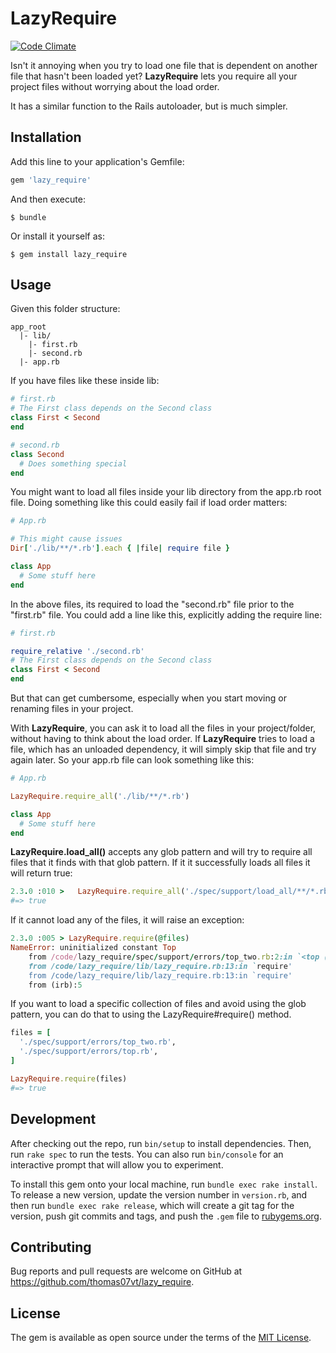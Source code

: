 # LazyRequire
[![Code Climate](https://codeclimate.com/github/thomas07vt/lazy_require/badges/gpa.svg)](https://codeclimate.com/github/thomas07vt/lazy_require)

Isn't it annoying when you try to load one file that is dependent on another file that hasn't been loaded yet?
**LazyRequire** lets you require all your project files without worrying about the load order.

It has a similar function to the Rails autoloader, but is much simpler.

## Installation

Add this line to your application's Gemfile:

```ruby
gem 'lazy_require'
```

And then execute:

    $ bundle

Or install it yourself as:

    $ gem install lazy_require



## Usage
Given this folder structure:

```terminal
app_root
  |- lib/
    |- first.rb
    |- second.rb
  |- app.rb
```

If you have files like these inside lib:
```ruby
# first.rb
# The First class depends on the Second class
class First < Second
end
```

```ruby
# second.rb
class Second
  # Does something special
end
```

You might want to load all files inside your lib directory from the app.rb root file.
Doing something like this could easily fail if load order matters:
```ruby
# App.rb

# This might cause issues
Dir['./lib/**/*.rb'].each { |file| require file }

class App
  # Some stuff here
end
```

In the above files, its required to load the "second.rb" file prior to the "first.rb" file.
You could add a line like this, explicitly adding the require line:

```ruby
# first.rb

require_relative './second.rb'
# The First class depends on the Second class
class First < Second
end
```

But that can get cumbersome, especially when you start moving or renaming files in your project.

With **LazyRequire**, you can ask it to load all the files in your project/folder, without having to think about the load order. If **LazyRequire** tries to load a file, which has an unloaded dependency, it will simply skip that file and try again later. So your app.rb file can look something like this:

```ruby
# App.rb

LazyRequire.require_all('./lib/**/*.rb')

class App
  # Some stuff here
end
```

**LazyRequire.load_all()** accepts any glob pattern and will try to require all files that it finds with that glob pattern. If it it successfully loads all files it will return true:

```ruby
2.3.0 :010 >   LazyRequire.require_all('./spec/support/load_all/**/*.rb')
#=> true 
```

If it cannot load any of the files, it will raise an exception:

```ruby
2.3.0 :005 > LazyRequire.require(@files)
NameError: uninitialized constant Top
	from /code/lazy_require/spec/support/errors/top_two.rb:2:in `<top (required)>'
	from /code/lazy_require/lib/lazy_require.rb:13:in `require'
	from /code/lazy_require/lib/lazy_require.rb:13:in `require'
	from (irb):5

```

If you want to load a specific collection of files and avoid using the glob pattern, you can do that to using the LazyRequire#require() method.

```ruby
files = [
  './spec/support/errors/top_two.rb',
  './spec/support/errors/top.rb',
]

LazyRequire.require(files)
#=> true
```

## Development

After checking out the repo, run `bin/setup` to install dependencies. Then, run `rake spec` to run the tests. You can also run `bin/console` for an interactive prompt that will allow you to experiment.

To install this gem onto your local machine, run `bundle exec rake install`. To release a new version, update the version number in `version.rb`, and then run `bundle exec rake release`, which will create a git tag for the version, push git commits and tags, and push the `.gem` file to [rubygems.org](https://rubygems.org).

## Contributing

Bug reports and pull requests are welcome on GitHub at https://github.com/thomas07vt/lazy_require.


## License

The gem is available as open source under the terms of the [MIT License](http://opensource.org/licenses/MIT).

